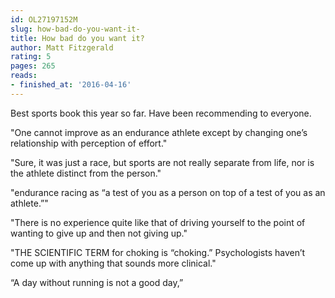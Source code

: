 ```yaml
---
id: OL27197152M
slug: how-bad-do-you-want-it-
title: How bad do you want it?
author: Matt Fitzgerald
rating: 5
pages: 265
reads:
- finished_at: '2016-04-16'
---
```

Best sports book this year so far. Have been recommending to everyone.

"One cannot improve as an endurance athlete except by changing one’s relationship with perception of effort."

"Sure, it was just a race, but sports are not really separate from life, nor is the athlete distinct from the person."

"endurance racing as “a test of you as a person on top of a test of you as an athlete.”"

"There is no experience quite like that of driving yourself to the point of wanting to give up and then not giving up."

"THE SCIENTIFIC TERM for choking is “choking.” Psychologists haven’t come up with anything that sounds more clinical."

“A day without running is not a good day,”

